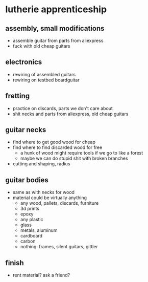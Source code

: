 # lutherie apprenticeship

## assembly, small modifications

- assemble guitar from parts from aliexpress
- fuck with old cheap guitars


## electronics

- rewiring of assembled guitars
- rewiring on testbed boardguitar


## fretting

- practice on discards, parts we don't care about
- shit necks and parts from aliexpress, old cheap guitars


## guitar necks

- find where to get good wood for cheap
- find where to find discarded wood for free
	* a hunk of wood might require tools if we go to like a forest
	* maybe we can do stupid shit with broken branches
- cutting and shaping, radius


## guitar bodies

- same as with necks for wood
- material could be virtually anything
	* any wood, pallets, discards, furniture
	* 3d prints
	* epoxy
	* any plastic
	* glass
	* metals, aluminum
	* cardboard
	* carbon
	* nothing: frames, silent guitars, gittler


## finish

- rent material? ask a friend?
